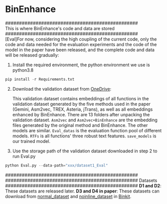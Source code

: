 # BinEnhance<br>

################################################<br>
This is where BinEnhance's code and data are stored<br>
################################################<br>
[Eval]For now, considering the high coupling of the current code, only the code and data needed for the evaluation experiments and the code of the model in the paper have been released, and the complete code and data will be released gradually:<br>

1. Install the required environment, the python environment we use is python3.8<br>

```python
pip install -r Requirements.txt
```

2. Download the validation dataset from [OneDrive](https://1drv.ms/u/s!AuV8PQVWsJ_qgSwEwUZBNlVjlzUC?e=K3ryoH):<br>

   This validation dataset contains embeddings of all functions in the validation dataset generated by the five methods used in the paper (Gemini, Asm2vec, TREX, Asteria, jTrans), as well as all embeddings enhanced by BinEnhance. There are 13 folders after unpacking the validation dataset. `Asm2vec` and `Asm2vec+BinEnhance` are the embedding files generated by the original method and BinEnhance. The other models are similar. `Eval_datas` is the evaluation function pool of different models. `RTFs` is all functions' three robust text features. `save_models` is our trained model. <br>

3. Use the storage path of the validation dataset downloaded in step 2 to run Eval.py<br>

```python
python Eval.py --data-path="xxx/dataset1_Eval"
```

################################################<be>
################################################<be>
Datasets
################################################<be>
**D1 and D2**: These datasets are released later.
**D3 and D4 in paper**: These datasets can download from [normal_dataset](https://drive.google.com/file/d/1K9ef-OoRBr0X5u8g2mlnYqh9o1i6zFij/view) and [noinline_dataset](https://drive.google.com/file/d/1wt7GY-DDp8J_2zeBBVUrcfWIyerg_xLO/view) in [Binkit]([https://1drv.ms/u/s!AuV8PQVWsJ_qgSwEwUZBNlVjlzUC?e=K3ryoH](https://github.com/SoftSec-KAIST/BinKit)https://github.com/SoftSec-KAIST/BinKit).
